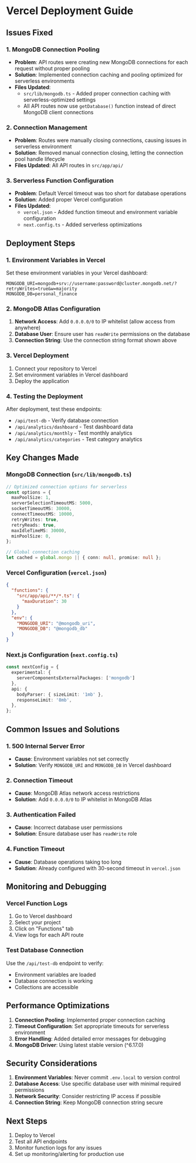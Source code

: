 # Vercel Deployment Guide

## Issues Fixed

### 1. MongoDB Connection Pooling
- **Problem**: API routes were creating new MongoDB connections for each request without proper pooling
- **Solution**: Implemented connection caching and pooling optimized for serverless environments
- **Files Updated**: 
  - `src/lib/mongodb.ts` - Added proper connection caching with serverless-optimized settings
  - All API routes now use `getDatabase()` function instead of direct MongoDB client connections

### 2. Connection Management
- **Problem**: Routes were manually closing connections, causing issues in serverless environment
- **Solution**: Removed manual connection closing, letting the connection pool handle lifecycle
- **Files Updated**: All API routes in `src/app/api/`

### 3. Serverless Function Configuration
- **Problem**: Default Vercel timeout was too short for database operations
- **Solution**: Added proper Vercel configuration
- **Files Updated**: 
  - `vercel.json` - Added function timeout and environment variable configuration
  - `next.config.ts` - Added serverless optimizations

## Deployment Steps

### 1. Environment Variables in Vercel
Set these environment variables in your Vercel dashboard:

```
MONGODB_URI=mongodb+srv://username:password@cluster.mongodb.net/?retryWrites=true&w=majority
MONGODB_DB=personal_finance
```

### 2. MongoDB Atlas Configuration
1. **Network Access**: Add `0.0.0.0/0` to IP whitelist (allow access from anywhere)
2. **Database User**: Ensure user has `readWrite` permissions on the database
3. **Connection String**: Use the connection string format shown above

### 3. Vercel Deployment
1. Connect your repository to Vercel
2. Set environment variables in Vercel dashboard
3. Deploy the application

### 4. Testing the Deployment
After deployment, test these endpoints:
- `/api/test-db` - Verify database connection
- `/api/analytics/dashboard` - Test dashboard data
- `/api/analytics/monthly` - Test monthly analytics
- `/api/analytics/categories` - Test category analytics

## Key Changes Made

### MongoDB Connection (`src/lib/mongodb.ts`)
```typescript
// Optimized connection options for serverless
const options = {
  maxPoolSize: 1,
  serverSelectionTimeoutMS: 5000,
  socketTimeoutMS: 30000,
  connectTimeoutMS: 10000,
  retryWrites: true,
  retryReads: true,
  maxIdleTimeMS: 30000,
  minPoolSize: 0,
};

// Global connection caching
let cached = global.mongo || { conn: null, promise: null };
```

### Vercel Configuration (`vercel.json`)
```json
{
  "functions": {
    "src/app/api/**/*.ts": {
      "maxDuration": 30
    }
  },
  "env": {
    "MONGODB_URI": "@mongodb_uri",
    "MONGODB_DB": "@mongodb_db"
  }
}
```

### Next.js Configuration (`next.config.ts`)
```typescript
const nextConfig = {
  experimental: {
    serverComponentsExternalPackages: ['mongodb']
  },
  api: {
    bodyParser: { sizeLimit: '1mb' },
    responseLimit: '8mb',
  },
};
```

## Common Issues and Solutions

### 1. 500 Internal Server Error
- **Cause**: Environment variables not set correctly
- **Solution**: Verify `MONGODB_URI` and `MONGODB_DB` in Vercel dashboard

### 2. Connection Timeout
- **Cause**: MongoDB Atlas network access restrictions
- **Solution**: Add `0.0.0.0/0` to IP whitelist in MongoDB Atlas

### 3. Authentication Failed
- **Cause**: Incorrect database user permissions
- **Solution**: Ensure database user has `readWrite` role

### 4. Function Timeout
- **Cause**: Database operations taking too long
- **Solution**: Already configured with 30-second timeout in `vercel.json`

## Monitoring and Debugging

### Vercel Function Logs
1. Go to Vercel dashboard
2. Select your project
3. Click on "Functions" tab
4. View logs for each API route

### Test Database Connection
Use the `/api/test-db` endpoint to verify:
- Environment variables are loaded
- Database connection is working
- Collections are accessible

## Performance Optimizations

1. **Connection Pooling**: Implemented proper connection caching
2. **Timeout Configuration**: Set appropriate timeouts for serverless environment
3. **Error Handling**: Added detailed error messages for debugging
4. **MongoDB Driver**: Using latest stable version (^6.17.0)

## Security Considerations

1. **Environment Variables**: Never commit `.env.local` to version control
2. **Database Access**: Use specific database user with minimal required permissions
3. **Network Security**: Consider restricting IP access if possible
4. **Connection String**: Keep MongoDB connection string secure

## Next Steps

1. Deploy to Vercel
2. Test all API endpoints
3. Monitor function logs for any issues
4. Set up monitoring/alerting for production use
